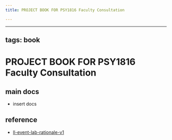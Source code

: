 ```yaml
---
title: PROJECT BOOK FOR PSY1816 Faculty Consultation

---
```



---
tags: book
---

PROJECT BOOK FOR PSY1816 Faculty Consultation
===

main docs
---

- insert docs

reference
---

- [ll-event-lab-rationale-v1](/AunryFEcRm6SG8qAbHAyIw)

